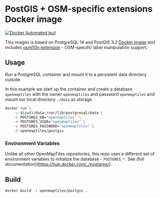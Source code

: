 # PostGIS + OSM-specific extensions Docker image
[![Docker Automated buil](https://img.shields.io/docker/automated/openmaptiles/postgis.svg)]()

This images is based on PostgreSQL 14 and PostGIS 3.2 [Docker image](https://hub.docker.com/r/postgis/postgis/) and includes [osml10n extension](https://github.com/openmaptiles/mapnik-german-l10n.git) - OSM-specific label manipulation support.

## Usage

Run a PostgreSQL container and mount it to a persistent data directory outside.

In this example we start up the container and create a database `openmaptiles` with the owner `openmaptiles` and password `openmaptiles`
and mount our local directory `./data` as storage.

```bash
docker run \
    -v $(pwd)/data:/var/lib/postgresql/data \
    -e POSTGRES_DB="openmaptiles" \
    -e POSTGRES_USER="openmaptiles" \
    -e POSTGRES_PASSWORD="openmaptiles" \
    -d openmaptiles/postgis
```

### Environment Variables
Unlike all other OpenMapTiles repositories, this repo uses a different set of environment variables to initialize the database - `POSTGRES_*`. See (full documentation](https://hub.docker.com/_/postgres/).

## Build

```bash
docker build -t openmaptiles/postgis .
```
